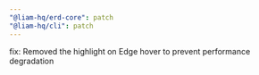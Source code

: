 ```yaml
---
"@liam-hq/erd-core": patch
"@liam-hq/cli": patch
---
```


fix: Removed the highlight on Edge hover to prevent performance degradation
